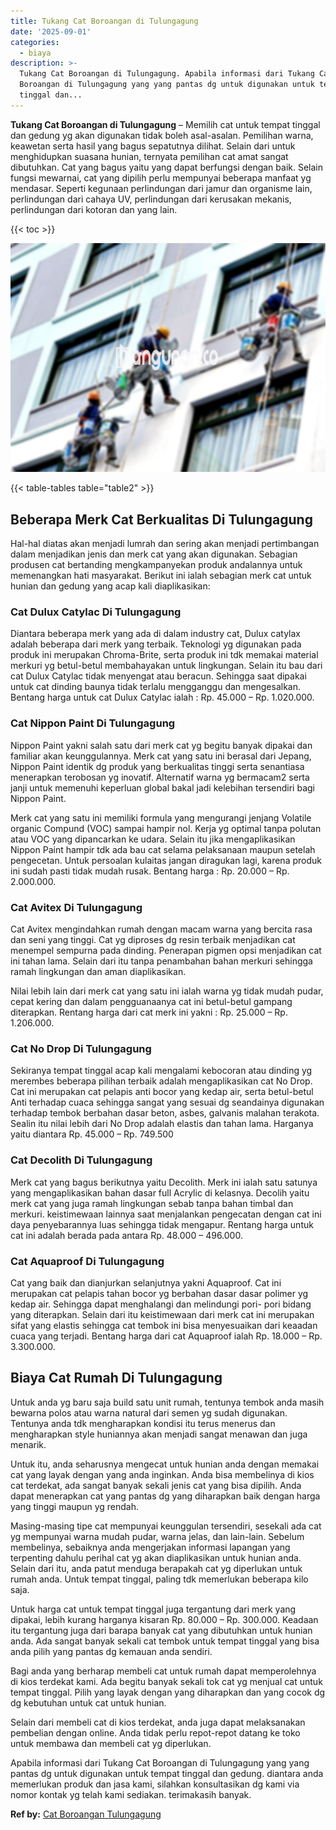 ```yaml
---
title: Tukang Cat Boroangan di Tulungagung
date: '2025-09-01'
categories:
  - biaya
description: >-
  Tukang Cat Boroangan di Tulungagung. Apabila informasi dari Tukang Cat
  Boroangan di Tulungagung yang yang pantas dg untuk digunakan untuk tempat
  tinggal dan...
---
```


**Tukang Cat Boroangan di Tulungagung** – Memilih cat untuk tempat tinggal dan gedung yg akan digunakan tidak boleh asal-asalan. Pemilihan warna, keawetan serta hasil yang bagus sepatutnya dilihat. Selain dari untuk menghidupkan suasana hunian, ternyata pemilihan cat amat sangat dibutuhkan. Cat yang bagus yaitu yang dapat berfungsi dengan baik. Selain fungsi mewarnai, cat yang dipilih perlu mempunyai beberapa manfaat yg mendasar. Seperti kegunaan perlindungan dari jamur dan organisme lain, perlindungan dari cahaya UV, perlindungan dari kerusakan mekanis, perlindungan dari kotoran dan yang lain.

{{< toc >}}

![Tukang Cat Boroangan di Tulungagung](/images/jasa-cat-murah07.png)

{{< table-tables table="table2" >}}

## Beberapa Merk Cat Berkualitas Di Tulungagung

Hal-hal diatas akan menjadi lumrah dan sering akan menjadi pertimbangan dalam menjadikan jenis dan merk cat yang akan digunakan. Sebagian produsen cat bertanding mengkampanyekan produk andalannya untuk memenangkan hati masyarakat. Berikut ini ialah sebagian merk cat untuk hunian dan gedung yang acap kali diaplikasikan:

### Cat Dulux Catylac Di Tulungagung

Diantara beberapa merk yang ada di dalam industry cat, Dulux catylax adalah beberapa dari merk yang terbaik. Teknologi yg digunakan pada produk ini merupakan Chroma-Brite, serta produk ini tdk memakai material merkuri yg betul-betul membahayakan untuk lingkungan. Selain itu bau dari cat Dulux Catylac tidak menyengat atau beracun. Sehingga saat dipakai untuk cat dinding baunya tidak terlalu mengganggu dan mengesalkan. Bentang harga untuk cat Dulux Catylac ialah : Rp. 45.000 – Rp. 1.020.000.

### Cat Nippon Paint Di Tulungagung

Nippon Paint yakni salah satu dari merk cat yg begitu banyak dipakai dan familiar akan keunggulannya. Merk cat yang satu ini berasal dari Jepang, Nippon Paint identik dg produk yang berkualitas tinggi serta senantiasa menerapkan terobosan yg inovatif. Alternatif warna yg bermacam2 serta janji untuk memenuhi keperluan global bakal jadi kelebihan tersendiri bagi Nippon Paint.

Merk cat yang satu ini memiliki formula yang mengurangi jenjang Volatile organic Compund (VOC) sampai hampir nol. Kerja yg optimal tanpa polutan atau VOC yang dipancarkan ke udara. Selain itu jika mengaplikasikan Nippon Paint hampir tdk ada bau cat selama pelaksanaan maupun setelah pengecetan. Untuk persoalan kulaitas jangan diragukan lagi, karena produk ini sudah pasti tidak mudah rusak. Bentang harga : Rp. 20.000 – Rp. 2.000.000.

### Cat Avitex Di Tulungagung

Cat Avitex mengindahkan rumah dengan macam warna yang bercita rasa dan seni yang tinggi. Cat yg diproses dg resin terbaik menjadikan cat menempel sempurna pada dinding. Penerapan pigmen opsi menjadikan cat ini tahan lama. Selain dari itu tanpa penambahan bahan merkuri sehingga ramah lingkungan dan aman diaplikasikan.

Nilai lebih lain dari merk cat yang satu ini ialah warna yg tidak mudah pudar, cepat kering dan dalam pengguanaanya cat ini betul-betul gampang diterapkan. Rentang harga dari cat merk ini yakni : Rp. 25.000 – Rp. 1.206.000.

### Cat No Drop Di Tulungagung

Sekiranya tempat tinggal acap kali mengalami kebocoran atau dinding yg merembes beberapa pilihan terbaik adalah mengaplikasikan cat No Drop. Cat ini merupakan cat pelapis anti bocor yang kedap air, serta betul-betul Anti terhadap cuaca sehingga sangat yang sesuai dg seandainya digunakan terhadap tembok berbahan dasar beton, asbes, galvanis malahan terakota. Sealin itu nilai lebih dari No Drop adalah elastis dan tahan lama. Harganya yaitu diantara Rp. 45.000 – Rp. 749.500

### Cat Decolith Di Tulungagung

Merk cat yang bagus berikutnya yaitu Decolith. Merk ini ialah satu satunya yang mengaplikasikan bahan dasar full Acrylic di kelasnya. Decolih yaitu merk cat yang juga ramah lingkungan sebab tanpa bahan timbal dan merkuri. keistimewaan lainnya saat menjalankan pengecatan dengan cat ini daya penyebarannya luas sehingga tidak mengapur. Rentang harga untuk cat ini adalah berada pada antara Rp. 48.000 – 496.000.

### Cat Aquaproof Di Tulungagung

Cat yang baik dan dianjurkan selanjutnya yakni Aquaproof. Cat ini merupakan cat pelapis tahan bocor yg berbahan dasar dasar polimer yg kedap air. Sehingga dapat menghalangi dan melindungi pori- pori bidang yang diterapkan. Selain dari itu keistimewaan dari merk cat ini merupakan sifat yang elastis sehingga cat tembok ini bisa menyesuaikan dari keaadan cuaca yang terjadi. Bentang harga dari cat Aquaproof ialah Rp. 18.000 – Rp. 3.300.000.

## Biaya Cat Rumah Di Tulungagung

Untuk anda yg baru saja build satu unit rumah, tentunya tembok anda masih bewarna polos atau warna natural dari semen yg sudah digunakan. Tentunya anda tdk mengharapkan kondisi itu terus menerus dan mengharapkan style huniannya akan menjadi sangat menawan dan juga menarik.

Untuk itu, anda seharusnya mengecat untuk hunian anda dengan memakai cat yang layak dengan yang anda inginkan. Anda bisa membelinya di kios cat terdekat, ada sangat banyak sekali jenis cat yang bisa dipilih. Anda dapat menerapkan cat yang pantas dg yang diharapkan baik dengan harga yang tinggi maupun yg rendah.

Masing-masing tipe cat mempunyai keunggulan tersendiri, sesekali ada cat yg mempunyai warna mudah pudar, warna jelas, dan lain-lain. Sebelum membelinya, sebaiknya anda mengerjakan informasi lapangan yang terpenting dahulu perihal cat yg akan diaplikasikan untuk hunian anda. Selain dari itu, anda patut menduga berapakah cat yg diperlukan untuk rumah anda. Untuk tempat tinggal, paling tdk memerlukan beberapa kilo saja.

Untuk harga cat untuk tempat tinggal juga tergantung dari merk yang dipakai, lebih kurang harganya kisaran Rp. 80.000 – Rp. 300.000. Keadaan itu tergantung juga dari barapa banyak cat yang dibutuhkan untuk hunian anda. Ada sangat banyak sekali cat tembok untuk tempat tinggal yang bisa anda pilih yang pantas dg kemauan anda sendiri.

Bagi anda yang berharap membeli cat untuk rumah dapat memperolehnya di kios terdekat kami. Ada begitu banyak sekali tok cat yg menjual cat untuk tempat tinggal. Pilih yang layak dengan yang diharapkan dan yang cocok dg dg kebutuhan untuk cat untuk hunian.

Selain dari membeli cat di kios terdekat, anda juga dapat melaksanakan pembelian dengan online. Anda tidak perlu repot-repot datang ke toko untuk membawa dan membeli cat yg diperlukan.

Apabila informasi dari Tukang Cat Boroangan di Tulungagung yang yang pantas dg untuk digunakan untuk tempat tinggal dan gedung. diantara anda memerlukan produk dan jasa kami, silahkan konsultasikan dg kami via nomor kontak yg telah kami sediakan. terimakasih banyak.

**Ref by:** [Cat Boroangan Tulungagung](https://id.wikipedia.org/wiki/Cat)
